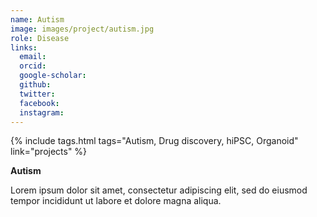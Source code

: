 ```yaml
---
name: Autism
image: images/project/autism.jpg
role: Disease
links:
  email:
  orcid:
  google-scholar:
  github:
  twitter:
  facebook:
  instagram: 
---
```


{%
  include tags.html
  tags="Autism, Drug discovery, hiPSC, Organoid"
  link="projects"
%}

<strong>Autism</strong>

Lorem ipsum dolor sit amet, consectetur adipiscing elit, sed do eiusmod tempor incididunt ut labore et dolore magna aliqua.
